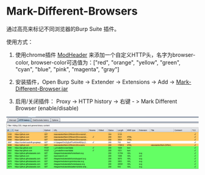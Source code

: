 # Mark-Different-Browsers

通过高亮来标记不同浏览器的Burp Suite 插件。



使用方式：

1. 使用chrome插件 [ModHeader](https://chrome.google.com/webstore/detail/modheader/idgpnmonknjnojddfkpgkljpfnnfcklj) 来添加一个自定义HTTP头，名字为browser-color,  browser-color可选值为：["red", "orange", "yellow", "green", "cyan", "blue", "pink", "magenta", "gray"]

2. 安装插件，Open Burp Suite -> Extender -> Extensions -> Add -> [Mark-Different-Browser.jar](https://github.com/xiaoxiaoleo/Mark-Different-Browsers/files/5363226/MarkDifferentBrowsers.zip)

3. 启用/关闭插件：  Proxy -> HTTP history -> 右键 - > Mark Different Browser (enable/disable)

   

   

![](https://github.com/xiaoxiaoleo/Mark-Different-Browsers/raw/main/images/burphistory.png)